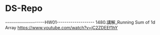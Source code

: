 # DS-Repo
--------------------HW01-------------------
1480.講解_Running Sum of 1d Array
https://www.youtube.com/watch?v=jC2ZDEEf1hY

